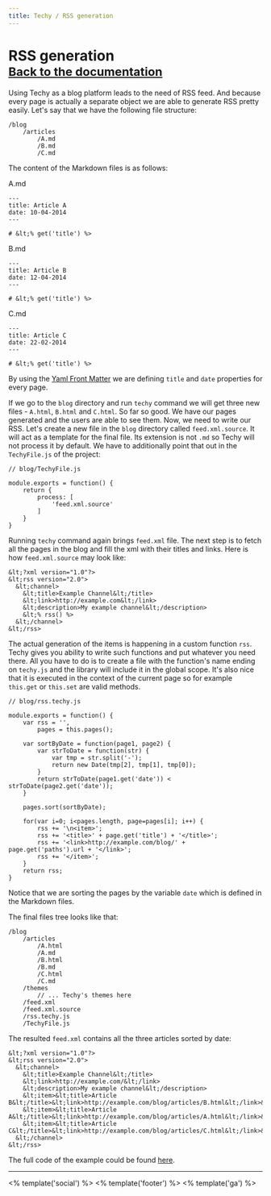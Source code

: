 ```yaml
---
title: Techy / RSS generation
---
```


# RSS generation<br /><small>[<i class="fa fa-arrow-circle-o-left"></i> Back to the documentation](/techy/docs)</small>

Using Techy as a blog platform leads to the need of RSS feed. And because every page is actually a separate object we are able to generate RSS pretty easily. Let's say that we have the following file structure:

	/blog
		/articles
			/A.md
			/B.md
			/C.md

The content of the Markdown files is as follows:

A.md

	---
	title: Article A
	date: 10-04-2014
	---

	# &lt;% get('title') %>

B.md

	---
	title: Article B
	date: 12-04-2014
	---

	# &lt;% get('title') %>

C.md

	---
	title: Article C
	date: 22-02-2014
	---

	# &lt;% get('title') %>

By using the [Yaml Front Matter](/techy/docs/#using-yaml-front-matter) we are defining `title` and `date` properties for every page.

If we go to the `blog` directory and run `techy` command we will get three new files - `A.html`, `B.html` and `C.html`. So far so good. We have our pages generated and the users are able to see them. Now, we need to write our RSS. Let's create a new file in the `blog` directory called `feed.xml.source`. It will act as a template for the final file. Its extension is not `.md` so Techy will not process it by default. We have to additionally point that out in the `TechyFile.js` of the project:

	// blog/TechyFile.js

	module.exports = function() {
		return {
			process: [
				'feed.xml.source'
			]
		}
	}

Running `techy` command again brings `feed.xml` file. The next step is to fetch all the pages in the blog and fill the xml with their titles and links. Here is how `feed.xml.source` may look like:

	&lt;?xml version="1.0"?>
	&lt;rss version="2.0">
	  &lt;channel>
	    &lt;title>Example Channel&lt;/title>
	    &lt;link>http://example.com&lt;/link>
	    &lt;description>My example channel&lt;/description>
	    &lt;% rss() %>
	  &lt;/channel>
	&lt;/rss>

The actual generation of the items is happening in a custom function `rss`. Techy gives you ability to write such functions and put whatever you need there. All you have to do is to create a file with the function's name ending on `techy.js` and the library will include it in the global scope. It's also nice that it is executed in the context of the current page so for example `this.get` or `this.set` are valid methods.

	// blog/rss.techy.js

	module.exports = function() {
		var rss = '',
			pages = this.pages();

	    var sortByDate = function(page1, page2) {
	        var strToDate = function(str) {
	            var tmp = str.split('-');
	            return new Date(tmp[2], tmp[1], tmp[0]);
	        }
	        return strToDate(page1.get('date')) < strToDate(page2.get('date'));
	    }

	    pages.sort(sortByDate);

	    for(var i=0; i<pages.length, page=pages[i]; i++) {
	    	rss += '\n<item>';
	    	rss += '<title>' + page.get('title') + '</title>';
			rss += '<link>http://example.com/blog/' + page.get('paths').url + '</link>';
			rss += '</item>';
	    }
	    return rss;
	}

Notice that we are sorting the pages by the variable `date` which is defined in the Markdown files.

The final files tree looks like that:

	/blog
		/articles
			/A.html
			/A.md
			/B.html
			/B.md
			/C.html
			/C.md
		/themes
			// ... Techy's themes here
		/feed.xml
		/feed.xml.source
		/rss.techy.js
		/TechyFile.js

The resulted `feed.xml` contains all the three articles sorted by date:

	&lt;?xml version="1.0"?>
	&lt;rss version="2.0">
	  &lt;channel>
	    &lt;title>Example Channel&lt;/title>
	    &lt;link>http://example.com/&lt;/link>
	    &lt;description>My example channel&lt;/description>
		&lt;item>&lt;title>Article B&lt;/title>&lt;link>http://example.com/blog/articles/B.html&lt;/link>&lt;/item>
		&lt;item>&lt;title>Article A&lt;/title>&lt;link>http://example.com/blog/articles/A.html&lt;/link>&lt;/item>
		&lt;item>&lt;title>Article C&lt;/title>&lt;link>http://example.com/blog/articles/C.html&lt;/link>&lt;/item>
	  &lt;/channel>
	&lt;/rss>

The full code of the example could be found [here](https://github.com/krasimir/techy/tree/gh-pages/examples/rss-generation/blog).

---

<% template('social') %>
<% template('footer') %>
<% template('ga') %>